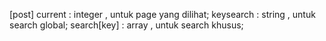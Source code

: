 [post]
current 	: integer	, untuk page yang dilihat;
keysearch 	: string 	, untuk search global;
search[key] : array 	, untuk search khusus;